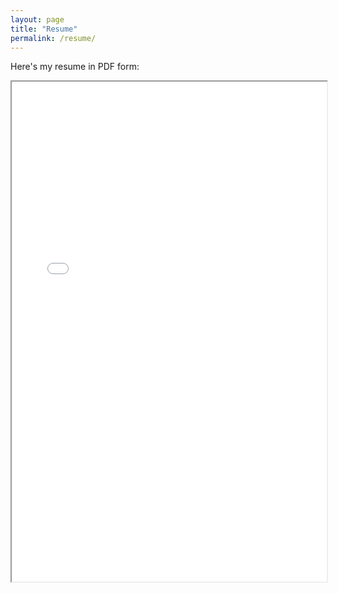 ```yaml
---
layout: page
title: "Resume"
permalink: /resume/
---
```


Here's my resume in PDF form:

<iframe src="/assets/resume.pdf" width="100%" height="800"></iframe>
